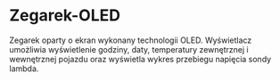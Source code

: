 # Zegarek-OLED
Zegarek oparty o ekran wykonany technologii OLED. Wyświetlacz umożliwia wyświetlenie godziny, daty, temperatury zewnętrznej i wewnętrznej pojazdu oraz wyświetla wykres przebiegu napięcia sondy lambda.
